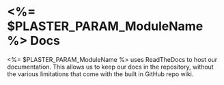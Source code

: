 
# <%= $PLASTER_PARAM_ModuleName %> Docs

<%= $PLASTER_PARAM_ModuleName %> uses ReadTheDocs to host our documentation.  This allows us to keep our docs in the repository, without the various limitations that come with the built in GitHub repo wiki.
